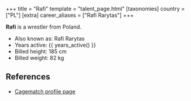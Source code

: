 +++
title = "Rafi"
template = "talent_page.html"
[taxonomies]
country = ["PL"]
[extra]
career_aliases = ["Rafi Rarytas"]
+++

**Rafi** is a wrestler from Poland.

- Also known as: Rafi Rarytas
- Years active: <span>{{ years_active() }}</span>
- Billed height: 185&nbsp;cm
- Billed weight: 82&nbsp;kg

## References

* [Cagematch profile page](https://www.cagematch.net/?id=2&nr=27249)

